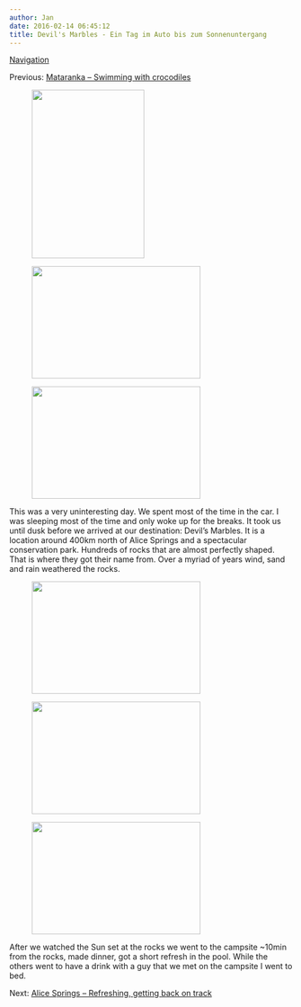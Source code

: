 ```yaml
---
author: Jan
date: 2016-02-14 06:45:12
title: Devil's Marbles - Ein Tag im Auto bis zum Sonnenuntergang
---
```


[Navigation](https://jan-steinke.de/wordpress/en/blog/2013/10/06/the-stuart-highway/)

Previous: [Mataranka – Swimming with crocodiles](https://jan-steinke.de/wordpress/en/mataranka-swimming-with-crocodiles/)

<div id='gallery-16' class='gallery galleryid-1613 gallery-columns-3 gallery-size-medium'>
  <figure class='gallery-item'>

  <div class='gallery-icon portrait'>
    <img width="200" height="300" src="http://jan-steinke.de/wordpress/wp-content/uploads/2016/02/4294819254-200x300.jpg" class="attachment-medium size-medium" alt="" srcset="https://jan-steinke.de/wordpress/wp-content/uploads/2016/02/4294819254-200x300.jpg 200w, https://jan-steinke.de/wordpress/wp-content/uploads/2016/02/4294819254.jpg 427w" sizes="(max-width: 200px) 85vw, 200px" />
  </div></figure><figure class='gallery-item'>

  <div class='gallery-icon landscape'>
    <img width="300" height="200" src="http://jan-steinke.de/wordpress/wp-content/uploads/2016/02/1576262136-300x200.jpg" class="attachment-medium size-medium" alt="" srcset="https://jan-steinke.de/wordpress/wp-content/uploads/2016/02/1576262136-300x200.jpg 300w, https://jan-steinke.de/wordpress/wp-content/uploads/2016/02/1576262136.jpg 640w" sizes="(max-width: 300px) 85vw, 300px" />
  </div></figure><figure class='gallery-item'>

  <div class='gallery-icon landscape'>
    <img width="300" height="200" src="http://jan-steinke.de/wordpress/wp-content/uploads/2016/02/965915697-300x200.jpg" class="attachment-medium size-medium" alt="" srcset="https://jan-steinke.de/wordpress/wp-content/uploads/2016/02/965915697-300x200.jpg 300w, https://jan-steinke.de/wordpress/wp-content/uploads/2016/02/965915697-768x511.jpg 768w, https://jan-steinke.de/wordpress/wp-content/uploads/2016/02/965915697.jpg 810w" sizes="(max-width: 300px) 85vw, 300px" />
  </div></figure>
</div>

This was a very uninteresting day. We spent most of the time in the car. I was sleeping most of the time and only woke up for the breaks. It took us until dusk before we arrived at our destination: Devil&#8217;s Marbles. It is a location around 400km north of Alice Springs and a spectacular conservation park. Hundreds of rocks that are almost perfectly shaped. That is where they got their name from. Over a myriad of years wind, sand and rain weathered the rocks.

<div id='gallery-17' class='gallery galleryid-1613 gallery-columns-3 gallery-size-medium'>
  <figure class='gallery-item'>

  <div class='gallery-icon landscape'>
    <img width="300" height="200" src="http://jan-steinke.de/wordpress/wp-content/uploads/2016/02/2760389063-300x200.jpg" class="attachment-medium size-medium" alt="" srcset="https://jan-steinke.de/wordpress/wp-content/uploads/2016/02/2760389063-300x200.jpg 300w, https://jan-steinke.de/wordpress/wp-content/uploads/2016/02/2760389063.jpg 640w" sizes="(max-width: 300px) 85vw, 300px" />
  </div></figure><figure class='gallery-item'>

  <div class='gallery-icon landscape'>
    <img width="300" height="200" src="http://jan-steinke.de/wordpress/wp-content/uploads/2016/02/1078838434-300x200.jpg" class="attachment-medium size-medium" alt="" srcset="https://jan-steinke.de/wordpress/wp-content/uploads/2016/02/1078838434-300x200.jpg 300w, https://jan-steinke.de/wordpress/wp-content/uploads/2016/02/1078838434.jpg 640w" sizes="(max-width: 300px) 85vw, 300px" />
  </div></figure><figure class='gallery-item'>

  <div class='gallery-icon landscape'>
    <img width="300" height="200" src="http://jan-steinke.de/wordpress/wp-content/uploads/2016/02/2383856205-300x200.jpg" class="attachment-medium size-medium" alt="" srcset="https://jan-steinke.de/wordpress/wp-content/uploads/2016/02/2383856205-300x200.jpg 300w, https://jan-steinke.de/wordpress/wp-content/uploads/2016/02/2383856205.jpg 640w" sizes="(max-width: 300px) 85vw, 300px" />
  </div></figure>
</div>

After we watched the Sun set at the rocks we went to the campsite ~10min from the rocks, made dinner, got a short refresh in the pool. While the others went to have a drink with a guy that we met on the campsite I went to bed.

Next: [Alice Springs – Refreshing, getting back on track](https://jan-steinke.de/wordpress/en/alice-springs-refreshing-getting-back-on-track/)
